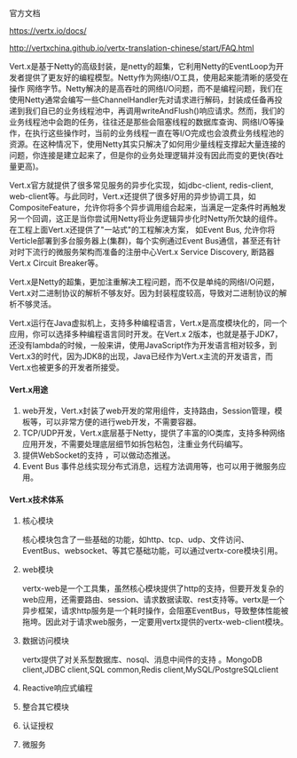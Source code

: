 

官方文档

https://vertx.io/docs/

http://vertxchina.github.io/vertx-translation-chinese/start/FAQ.html



Vert.x是基于Netty的高级封装，是netty的超集，它利用Netty的EventLoop为开发者提供了更友好的编程模型。Netty作为网络I/O工具，使用起来能清晰的感受在操作 网络字节。Netty解决的是高吞吐的网络I/O问题，而不是编程问题，我们在使用Netty通常会编写一些ChannelHandler先对请求进行解码，封装成任备再投递到我们自已的业务线程池中，再调用writeAndFlush()响应请求。然而，我们的业务线程池中会跑的任务，往往还是那些会阻塞线程的数据库查询、网络I/O等操作，在执行这些操作时，当前的业务线程一直在等I/O完成也会浪费业务线程池的资源。在这种情况下，使用Netty其实只解决了如何用少量线程支撑起大量连接的问题，你连接是建立起来了，但是你的业务处理逻辑并没有因此而变的更快(吞吐量更高)。

Vert.x官方就提供了很多常见服务的异步化实现，如jdbc-client, redis-client, web-client等。与此同时，Vert.x还提供了很多好用的异步协调工具，如CompositeFeature，允许你将多个异步调用组合起来，当满足一定条件时再触发另一个回调，这正是当你尝试用Netty将业务逻辑异步化时Netty所欠缺的组件。在工程上面Vert.x还提供了"一站式"的工程解决方案， 如Event Bus, 允许你将Verticle部署到多台服务器上(集群)，每个实例通过Event Bus通信，甚至还有针对时下流行的微服务架构而准备的注册中心Vert.x Service Discovery, 断路器Vert.x Circuit Breaker等。

Vert.x是Netty的超集，更加注重解决工程问题，而不仅是单纯的网络I/O问题，Vert.x对二进制协议的解析不够友好。因为封装程度较高，导致对二进制协议的解析不够灵活。

Vert.x运行在Java虚拟机上，支持多种编程语言，Vert.x是高度模块化的，同一个应用，你可以选择多种编程语言同时开发。在Vert.x 2版本，也就是基于JDK7，还没有lambda的时候，一般来讲，使用JavaScript作为开发语言相对较多，到Vert.x3的时代，因为JDK8的出现，Java已经作为Vert.x主流的开发语言，而Vert.x也被更多的开发者所接受。



#### Vert.x用途

1. web开发，Vert.x封装了web开发的常用组件，支持路由，Session管理，模板等，可以非常方便的进行web开发，不需要容器。
2. TCP/UDP开发，Vert.x底层基于Netty，提供了丰富的IO类库，支持多种网络应用开发，不需要处理底层细节如拆包粘包，注重业务代码编写。
3. 提供WebSocket的支持 ，可以做动态推送。
4. Event Bus 事件总线实现分布式消息，远程方法调用等，也可以用于微服务应用。

#### Vert.x技术体系

1. 核心模块

   核心模块包含了一些基础的功能，如http、tcp、udp、文件访问、EventBus、websocket、等其它基础功能，可以通过vertx-core模块引用。

2. web模块

   vertx-web是一个工具集，虽然核心模块提供了http的支持，但要开发复杂的web应用，还需要路由、session、请求数据读取、rest支持等。vertx是一个异步框架，请求http服务是一个耗时操作，会阻塞EventBus，导致整体性能被拖垮。因此对于请求web服务，一定要用vertx提供的vertx-web-client模块。

3. 数据访问模块

   vertx提供了对关系型数据库、nosql、消息中间件的支持 。MongoDB client,JDBC client,SQL common,Redis client,MySQL/PostgreSQLclient

4. Reactive响应式编程

5. 整合其它模块

6. 认证授权

7. 微服务